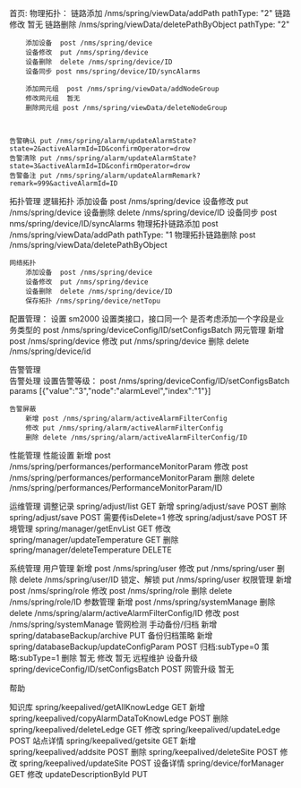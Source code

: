 首页:
    物理拓扑：
        链路添加  /nms/spring/viewData/addPath  pathType: "2"
        链路修改  暂无
        链路删除  /nms/spring/viewData/deletePathByObject   pathType: "2"

        添加设备  post /nms/spring/device
        设备修改  put /nms/spring/device
        设备删除  delete /nms/spring/device/ID
        设备同步 post nms/spring/device/ID/syncAlarms

        添加网元组  post /nms/spring/viewData/addNodeGroup
        修改网元组  暂无
        删除网元组 post /nms/spring/viewData/deleteNodeGroup



    告警确认 put /nms/spring/alarm/updateAlarmState?state=2&activeAlarmId=ID&confirmOperator=drow
    告警清除 put /nms/spring/alarm/updateAlarmState?state=3&activeAlarmId=ID&confirmOperator=drow
    告警备注 put /nms/spring/alarm/updateAlarmRemark?remark=999&activeAlarmId=ID

拓扑管理
   逻辑拓扑
        添加设备  post /nms/spring/device
        设备修改 put /nms/spring/device
        设备删除 delete /nms/spring/device/ID
        设备同步 post nms/spring/device/ID/syncAlarms
        物理拓扑链路添加 post  /nms/spring/viewData/addPath    pathType: "1
        物理拓扑链路删除 post /nms/spring/viewData/deletePathByObject

    网络拓扑
        添加设备  post /nms/spring/device
        设备修改  put /nms/spring/device
        设备删除  delete /nms/spring/device/ID
        保存拓扑 /nms/spring/device/netTopu


配置管理：
        设置
          sm2000 设置类接口，接口同一个 是否考虑添加一个字段是业务类型的
          post  /nms/spring/deviceConfig/ID/setConfigsBatch
    网元管理
      新增  post  /nms/spring/device
      修改 put   /nms/spring/device
      删除 delete /nms/spring/device/id 


告警管理    
    告警处理
        设置告警等级：
        post /nms/spring/deviceConfig/ID/setConfigsBatch params [{"value":"3","node":"alarmLevel","index":"1"}]

    告警屏蔽
        新增 post /nms/spring/alarm/activeAlarmFilterConfig
        修改 put /nms/spring/alarm/activeAlarmFilterConfig
        删除 delete /nms/spring/alarm/activeAlarmFilterConfig/ID 


性能管理
    性能设置
        新增 post  /nms/spring/performances/performanceMonitorParam
        修改 post  /nms/spring/performances/performanceMonitorParam
        删除 delete /nms/spring/performances/PerformanceMonitorParam/ID

运维管理
    调整记录	spring/adjust/list	GET
        新增	spring/adjust/save	POST
        删除	spring/adjust/save	POST 需要传isDelete=1
        修改	spring/adjust/save	POST
    环境管理	spring/manager/getEnvList	GET
        修改	spring/manager/updateTemperature	GET
        删除	spring/manager/deleteTemperature	DELETE

系统管理
    用户管理
        新增  post /nms/spring/user
        修改  put /nms/spring/user
        删除  delete   /nms/spring/user/ID
        锁定、解锁  put  /nms/spring/user 
    权限管理
        新增  post /nms/spring/role
        修改 post /nms/spring/role
        删除 delete /nms/spring/role/ID
    参数管理
        新增 post /nms/spring/systemManage
        删除 delete /nms/spring/alarm/activeAlarmFilterConfig/ID
        修改 post /nms/spring/systemManage
    管网检测
        手动备份/归档
          新增 spring/databaseBackup/archive	PUT
        备份归档策略
          新增  spring/databaseBackup/updateConfigParam	POST 归档:subType=0 策略:subType=1
          删除  暂无
          修改  暂无
        远程维护
            设备升级 spring/deviceConfig/ID/setConfigsBatch	POST
            网管升级 暂无

帮助

   知识库			spring/keepalived/getAllKnowLedge	GET
        新增		spring/keepalived/copyAlarmDataToKnowLedge	POST
        删除		spring/keepalived/deleteLedge	GET
        修改		spring/keepalived/updateLedge	POST
    站点详情		spring/keepalived/getsite	GET
        新增		spring/keepalived/addsite	POST
        删除		spring/keepalived/deleteSite	POST
        修改		spring/keepalived/updateSite	POST
    设备详情		spring/device/forManager	GET
        修改		updateDescriptionById	PUT


  















